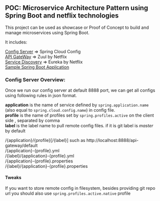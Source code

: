 ##  POC: Microservice Architecture Pattern using Spring Boot and netflix technologies

This project can be used as showcase or Proof of Concept to build and manage microservices using Spring Boot.

It includes:    

[Config Server]() => Spring Cloud Config  
[API GateWay]() => Zuul by Netflix  
[Service Discovery]() => Eureka by Netflix  
[Sample Spring Boot Application]()
  
### Config Server Overview: 

Once we run our config server at default 8888 port, we can get all configs using following rules in json format.  
 
**application** is the name of service defined by `spring.application.name` (also equal to `spring.cloud.config.name`) in config file.  
**profile** is the name of profiles set by `spring.profiles.active` on the client side , separated by comma  
**label** is the label name to pull remote config files. if it is git label is _master_ by default 
 
/{application}/{profile}[/{label}] such as http://localhost:8888/api-gateway/default  
/{application}-{profile}.yml  
/{label}/{application}-{profile}.yml  
/{application}-{profile}.properties  
/{label}/{application}-{profile}.properties    

#### Tweaks
If you want to store remote config in filesystem, besides providing git repo url you should also use `spring.profiles.active.native` profile